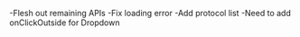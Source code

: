 -Flesh out remaining APIs
-Fix loading error
-Add protocol list
-Need to add onClickOutside for Dropdown